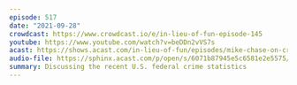 ```yaml
---
episode: 517
date: "2021-09-28"
crowdcast: https://www.crowdcast.io/e/in-lieu-of-fun-episode-145
youtube: https://www.youtube.com/watch?v=beDDn2vVS7s
acast: https://shows.acast.com/in-lieu-of-fun/episodes/mike-chase-on-crime-statistics-of-the-day
audio-file: https://sphinx.acast.com/p/open/s/6071b87945e5c6581e2e5575/e/6154b736505bc80015b56152/media.mp3
summary: Discussing the recent U.S. federal crime statistics
---
```

